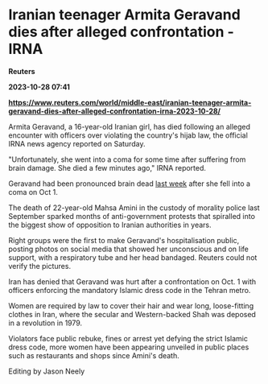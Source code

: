 # Iranian teenager Armita Geravand dies after alleged confrontation -IRNA
**Reuters**

**2023-10-28 07:41**

**https://www.reuters.com/world/middle-east/iranian-teenager-armita-geravand-dies-after-alleged-confrontation-irna-2023-10-28/**

Armita Geravand, a 16-year-old Iranian girl, has died following an alleged encounter with officers over violating the country's hijab law, the official IRNA news agency reported on Saturday.

"Unfortunately, she went into a coma for some time after suffering from brain damage. She died a few minutes ago," IRNA reported.

Geravand had been pronounced brain dead [last week](https://www.reuters.com/world/middle-east/iranian-state-media-teenage-girl-armita-geravand-is-brain-dead-2023-10-22/) after she fell into a coma on Oct 1.

The death of 22-year-old Mahsa Amini in the custody of morality police last September sparked months of anti-government protests that spiralled into the biggest show of opposition to Iranian authorities in years.

Right groups were the first to make Geravand's hospitalisation public, posting photos on social media that showed her unconscious and on life support, with a respiratory tube and her head bandaged. Reuters could not verify the pictures.

Iran has denied that Geravand was hurt after a confrontation on Oct. 1 with officers enforcing the mandatory Islamic dress code in the Tehran metro.

Women are required by law to cover their hair and wear long, loose-fitting clothes in Iran, where the secular and Western-backed Shah was deposed in a revolution in 1979.

Violators face public rebuke, fines or arrest yet defying the strict Islamic dress code, more women have been appearing unveiled in public places such as restaurants and shops since Amini's death.

Editing by Jason Neely